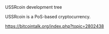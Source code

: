 
USSRcoin development tree

USSRcoin is a PoS-based cryptocurrency.

https://bitcointalk.org/index.php?topic=2802438


